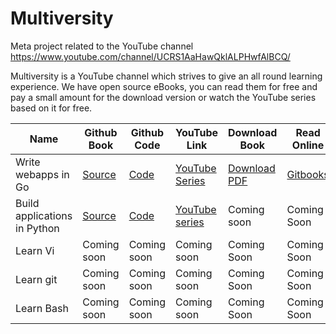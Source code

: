 # Multiversity
Meta project related to the YouTube channel https://www.youtube.com/channel/UCRS1AaHawQklALPHwfAlBCQ/

Multiversity is a YouTube channel which strives to give an all round learning experience. We have open source eBooks, you can read them for free and pay a small amount for the download version or watch the YouTube series based on it for free.

| Name | Github Book | Github Code | YouTube Link| Download Book|Read Online|
| ---- | ---- | ---- | ---- |-----|-----|
|Write webapps in Go|[Source](https://github.com/thewhitetulip/web-dev-golang-anti-textbook)|[Code](https://github.com/thewhitetulip/write-webapps-in-go-video/)|[YouTube Series](https://www.youtube.com/playlist?list=PL41psiCma00wgiTKkAZwJiwtLTdcyEyc4)|[Download PDF](https://leanpub.com/antitextbookGo/)|[Gitbooks](https://www.gitbook.com/book/thewhitetulip/webapp-with-golang-anti-textbook/)
|Build applications in Python|[Source](https://github.com/thewhitetulip/build-app-with-python-antitextbook)|[Code](https://github.com/thewhitetulip/code-build-app-with-python-antitextbook)|[YouTube series](https://www.youtube.com/playlist?list=PL41psiCma00wwvtQyLFMFpzWxUYmSZwZy)|Coming soon|Coming Soon|
| Learn Vi | Coming soon | Coming soon | Coming soon | Coming Soon|Coming Soon|
| Learn git | Coming soon | Coming soon | Coming soon | Coming Soon|Coming Soon|
| Learn Bash | Coming soon | Coming soon | Coming soon | Coming Soon|Coming Soon|
